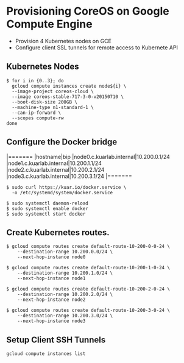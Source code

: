 # Provisioning CoreOS on Google Compute Engine

* Provision 4 Kubernetes nodes on GCE
* Configure client SSL tunnels for remote access to Kubernete API

## Kubernetes Nodes

```
$ for i in {0..3}; do
  gcloud compute instances create node${i} \
  --image-project coreos-cloud \
  --image coreos-stable-717-3-0-v20150710 \
  --boot-disk-size 200GB \
  --machine-type n1-standard-1 \
  --can-ip-forward \
  --scopes compute-rw
done
```

## Configure the Docker bridge

|=======
|hostname|bip
|node0.c.kuarlab.internal|10.200.0.1/24
|node1.c.kuarlab.internal|10.200.1.1/24
|node2.c.kuarlab.internal|10.200.2.1/24
|node3.c.kuarlab.internal|10.200.3.1/24
|=======

```
$ sudo curl https://kuar.io/docker.service \
  -o /etc/systemd/system/docker.service
```

```
$ sudo systemctl daemon-reload
$ sudo systemctl enable docker
$ sudo systemctl start docker
```

## Create Kubernetes routes.

```
$ gcloud compute routes create default-route-10-200-0-0-24 \
    --destination-range 10.200.0.0/24 \
    --next-hop-instance node0

$ gcloud compute routes create default-route-10-200-1-0-24 \
    --destination-range 10.200.1.0/24 \
    --next-hop-instance node1

$ gcloud compute routes create default-route-10-200-2-0-24 \
    --destination-range 10.200.2.0/24 \
    --next-hop-instance node2

$ gcloud compute routes create default-route-10-200-3-0-24 \
    --destination-range 10.200.3.0/24 \
    --next-hop-instance node3
```

## Setup Client SSH Tunnels

```
gcloud compute instances list
```
